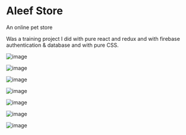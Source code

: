 # Aleef Store
An online pet store

Was a training project I did with pure react and redux and with firebase authentication & database and with pure CSS.

![image](https://user-images.githubusercontent.com/79268021/184516755-6383e0d9-1e12-4515-a1e0-5fd89a99f5e6.png)

![image](https://user-images.githubusercontent.com/79268021/184516862-a589fe6f-0fd4-4d14-b70d-3781d9d262e1.png)

![image](https://user-images.githubusercontent.com/79268021/184516950-61fcb8bd-b513-429e-90c4-d06794191c7f.png)

![image](https://user-images.githubusercontent.com/79268021/184516974-0741124e-984d-479c-ae07-3221d4e71cd0.png)

![image](https://user-images.githubusercontent.com/79268021/184517255-14310c5d-7d95-433c-a3ce-0921afa5e76a.png)

![image](https://user-images.githubusercontent.com/79268021/184517262-05c4617a-4385-41b6-b943-dd40ad4e029b.png)

![image](https://user-images.githubusercontent.com/79268021/184517267-af111deb-791e-40d1-baba-75707041f978.png)
